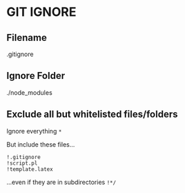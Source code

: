 # GIT IGNORE

## Filename
.gitignore

## Ignore Folder
./node_modules

## Exclude all but whitelisted files/folders
Ignore everything
`*`

But include these files...
```
!.gitignore
!script.pl
!template.latex
```

...even if they are in subdirectories
`!*/`

